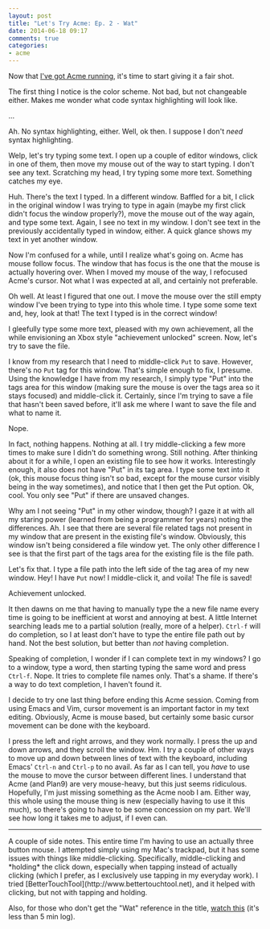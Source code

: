```yaml
---
layout: post
title: "Let's Try Acme: Ep. 2 - Wat"
date: 2014-06-18 09:17
comments: true
categories: 
- acme
---
```

Now that [I've got Acme running](/blog/2014/06/18/lets-try-acme-ep-1-hello/), it's time to start giving it a fair shot.
<!--more-->
The first thing I notice is the color scheme. Not bad, but not changeable either. Makes me wonder what code syntax highlighting will look like.

...

Ah. No syntax highlighting, either. Well, ok then. I suppose I don't *need* syntax highlighting.

Welp, let's try typing some text. I open up a couple of editor windows, click in one of them, then move my mouse out of the way to start typing. I don't see any text. Scratching my head, I try typing some more text. Something catches my eye.

Huh. There's the text I typed. In a different window. Baffled for a bit, I click in the original window I was trying to type in again (maybe my first click didn't focus the window properly?), move the mouse out of the way again, and type some text. Again, I see no text in my window. I don't see text in the previously accidentally typed in window, either. A quick glance shows my text in yet another window.

Now I'm confused for a while, until I realize what's going on. Acme has mouse follow focus. The window that has focus is the one that the mouse is actually hovering over. When I moved my mouse of the way, I refocused Acme's cursor. Not what I was expected at all, and certainly not preferable.

Oh well. At least I figured that one out. I move the mouse over the still empty window I've been trying to type into this whole time. I type some some text and, hey, look at that! The text I typed is in the correct window!

I gleefully type some more text, pleased with my own achievement, all the while envisioning an Xbox style "achievement unlocked" screen. Now, let's try to save the file.

I know from my research that I need to middle-click `Put` to save. However, there's no `Put` tag for this window. That's simple enough to fix, I presume. Using the knowledge I have from my research, I simply type "Put" into the tags area for this window (making sure the mouse is over the tags area so it stays focused) and middle-click it. Certainly, since I'm trying to save a file that hasn't been saved before, it'll ask me where I want to save the file and what to name it.

Nope.

In fact, nothing happens. Nothing at all. I try middle-clicking a few more times to make sure I didn't do something wrong. Still nothing. After thinking about it for a while, I open an existing file to see how it works. Interestingly enough, it also does not have "Put" in its tag area. I type some text into it (ok, this mouse focus thing isn't so bad, except for the mouse cursor visibly being in the way sometimes), and notice that I then get the Put option. Ok, cool. You only see "Put" if there are unsaved changes.

Why am I not seeing "Put" in my other window, though? I gaze it at with all my staring power (learned from being a programmer for years) noting the differences. Ah. I see that there are several file related tags not present in my window that are present in the existing file's window. Obviously, this window isn't being considered a file window yet. The only other difference I see is that the first part of the tags area for the existing file is the file path. 

Let's fix that. I type a file path into the left side of the tag area of my new window. Hey! I have `Put` now! I middle-click it, and voila! The file is saved!

Achievement unlocked.

It then dawns on me that having to manually type the a new file name every time is going to be inefficient at worst and annoying at best. A little Internet searching leads me to a partial solution (really, more of a helper). `Ctrl-f` will do completion, so I at least don't have to type the entire file path out by hand. Not the best solution, but better than *not* having completion.

Speaking of completion, I wonder if I can complete text in my windows? I go to a window, type a word, then starting typing the same word and press `Ctrl-f`. Nope. It tries to complete file names only. That's a shame. If there's a way to do text completion, I haven't found it.

I decide to try one last thing before ending this Acme session. Coming from using Emacs and Vim, cursor movement is an important factor in my text editing. Obviously, Acme is mouse based, but certainly some basic cursor movement can be done with the keyboard.

I press the left and right arrows, and they work normally. I press the up and down arrows, and they scroll the window. Hm. I try a couple of other ways to move up and down between lines of text with the keyboard, including Emacs' `Ctrl-n` and `Ctrl-p` to no avail. As far as I can tell, you *have* to use the mouse to move the cursor between different lines. I understand that Acme (and Plan9) are very mouse-heavy, but this just seems ridiculous. Hopefully, I'm just missing something as the Acme noob I am. Either way, this whole using the mouse thing is new (especially having to use it this much), so there's going to have to be some concession on my part. We'll see how long it takes me to adjust, if I even can.
<hr />
A couple of side notes. This entire time I'm having to use an actually three button mouse. I attempted simply using my Mac's trackpad, but it has some issues with things like middle-clicking. Specifically, middle-clicking and *holding* the click down, especially when tapping instead of actually clicking (which I prefer, as I exclusively use tapping in my everyday work). I tried [BetterTouchTool](http://www.bettertouchtool.net), and it helped with clicking, but not with tapping and holding.

Also, for those who don't get the "Wat" reference in the title, [watch this](https://www.destroyallsoftware.com/talks/wat) (it's less than 5 min log).
